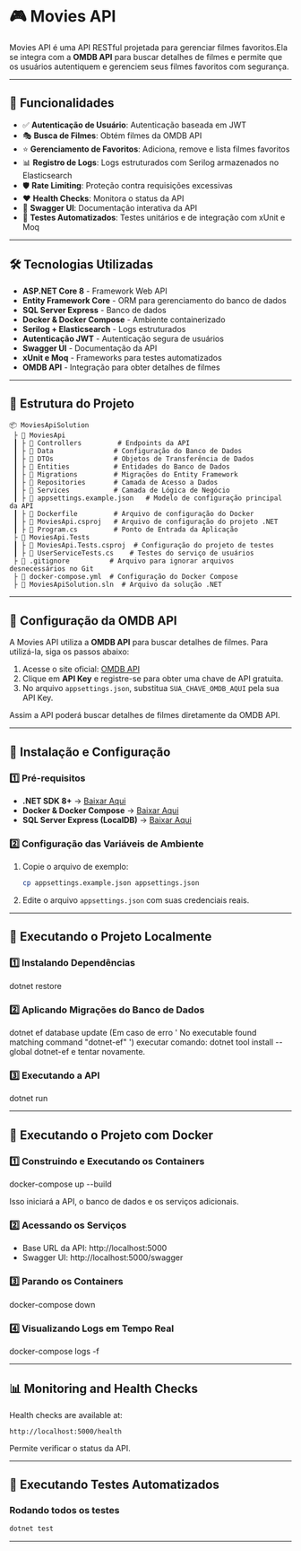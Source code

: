 # 🎮 Movies API

Movies API é uma API RESTful projetada para gerenciar filmes favoritos.Ela se integra com a **OMDB API** para buscar detalhes de filmes e permite que os usuários autentiquem e gerenciem seus filmes favoritos com segurança.

---

## 🚀 Funcionalidades

- ✅ **Autenticação de Usuário**: Autenticação baseada em JWT
- 🎭 **Busca de Filmes**: Obtém filmes da OMDB API
- ⭐ **Gerenciamento de Favoritos**: Adiciona, remove e lista filmes favoritos
- 📊 **Registro de Logs**: Logs estruturados com Serilog armazenados no Elasticsearch
- 🛡 **Rate Limiting**: Proteção contra requisições excessivas
- ❤️ **Health Checks**: Monitora o status da API
- 📝 **Swagger UI**: Documentação interativa da API
- 🤮 **Testes Automatizados**: Testes unitários e de integração com xUnit e Moq

---

## 🛠️ Tecnologias Utilizadas

- **ASP.NET Core 8** - Framework Web API
- **Entity Framework Core** - ORM para gerenciamento do banco de dados
- **SQL Server Express** - Banco de dados
- **Docker & Docker Compose** - Ambiente containerizado
- **Serilog + Elasticsearch** - Logs estruturados
- **Autenticação JWT** - Autenticação segura de usuários
- **Swagger UI** - Documentação da API
- **xUnit e Moq** - Frameworks para testes automatizados
- **OMDB API** - Integração para obter detalhes de filmes

---

## 💂️ Estrutura do Projeto

```
📦 MoviesApiSolution
 ├ 📂 MoviesApi
 ┃ ├ 📂 Controllers         # Endpoints da API
 ┃ ├ 📂 Data               # Configuração do Banco de Dados
 ┃ ├ 📂 DTOs               # Objetos de Transferência de Dados
 ┃ ├ 📂 Entities           # Entidades do Banco de Dados
 ┃ ├ 📂 Migrations         # Migrações do Entity Framework
 ┃ ├ 📂 Repositories       # Camada de Acesso a Dados
 ┃ ├ 📂 Services           # Camada de Lógica de Negócio
 ┃ ├ 📜 appsettings.example.json   # Modelo de configuração principal da API
 ┃ ├ 📜 Dockerfile         # Arquivo de configuração do Docker
 ┃ ├ 📜 MoviesApi.csproj   # Arquivo de configuração do projeto .NET
 ┃ ├ 📜 Program.cs         # Ponto de Entrada da Aplicação
 ├ 📂 MoviesApi.Tests
 ┃ ├ 📜 MoviesApi.Tests.csproj  # Configuração do projeto de testes
 ┃ ├ 📜 UserServiceTests.cs    # Testes do serviço de usuários
 ├ 📜 .gitignore          # Arquivo para ignorar arquivos desnecessários no Git
 ├ 📜 docker-compose.yml  # Configuração do Docker Compose
 ├ 📜 MoviesApiSolution.sln  # Arquivo da solução .NET
```

---

## 🔧 Configuração da OMDB API

A Movies API utiliza a **OMDB API** para buscar detalhes de filmes. Para utilizá-la, siga os passos abaixo:

1. Acesse o site oficial: [OMDB API](https://www.omdbapi.com/)
2. Clique em **API Key** e registre-se para obter uma chave de API gratuita.
3. No arquivo `appsettings.json`, substitua `SUA_CHAVE_OMDB_AQUI` pela sua API Key.

Assim a API poderá buscar detalhes de filmes diretamente da OMDB API.

---

## 🔧 Instalação e Configuração

### 1️⃣ **Pré-requisitos**

- **.NET SDK 8+** → [Baixar Aqui](https://dotnet.microsoft.com/download)
- **Docker & Docker Compose** → [Baixar Aqui](https://www.docker.com/)
- **SQL Server Express (LocalDB)** → [Baixar Aqui](https://www.microsoft.com/pt-br/sql-server/sql-server-downloads)

### 2️⃣ **Configuração das Variáveis de Ambiente**

1. Copie o arquivo de exemplo:
   ```bash
   cp appsettings.example.json appsettings.json
   ```
2. Edite o arquivo `appsettings.json` com suas credenciais reais.

---

## 🔧 Executando o Projeto Localmente

### 1️⃣ Instalando Dependências
dotnet restore

### 2️⃣ Aplicando Migrações do Banco de Dados
dotnet ef database update
(Em caso de erro ' No executable found matching command "dotnet-ef" ') executar comando: dotnet tool install --global dotnet-ef e tentar novamente.

### 3️⃣ Executando a API
dotnet run

---

## 🔧 Executando o Projeto com Docker

### 1️⃣ Construindo e Executando os Containers
docker-compose up --build

Isso iniciará a API, o banco de dados e os serviços adicionais.

### 2️⃣ Acessando os Serviços
- Base URL da API: http://localhost:5000
- Swagger UI: http://localhost:5000/swagger

### 3️⃣ Parando os Containers
docker-compose down

### 4️⃣ Visualizando Logs em Tempo Real
docker-compose logs -f

---

## 📊 Monitoring and Health Checks

Health checks are available at:

```
http://localhost:5000/health
```

Permite verificar o status da API.

---

## 🚢 Executando Testes Automatizados

### **Rodando todos os testes**

```bash
dotnet test
```
---
